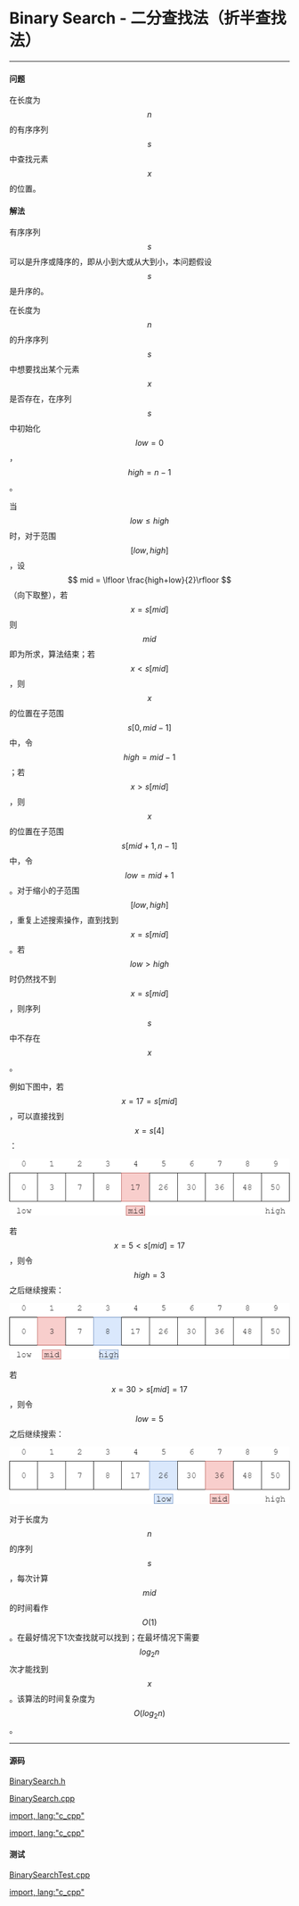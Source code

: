 <script type="text/javascript" src="https://cdnjs.cloudflare.com/ajax/libs/mathjax/2.7.1/MathJax.js?config=TeX-AMS-MML_HTMLorMML"></script>

# Binary Search - 二分查找法（折半查找法）

--------

#### 问题

在长度为$$ n $$的有序序列$$ s $$中查找元素$$ x $$的位置。

#### 解法

有序序列$$ s $$可以是升序或降序的，即从小到大或从大到小，本问题假设$$ s $$是升序的。

在长度为$$ n $$的升序序列$$ s $$中想要找出某个元素$$ x $$是否存在，在序列$$ s $$中初始化$$ low = 0 $$，$$ high = n-1 $$。

当$$ low \le high $$时，对于范围$$ [low,high] $$，设$$ mid = \lfloor \frac{high+low}{2}\rfloor $$（向下取整），若$$ x = s[mid] $$则$$ mid $$即为所求，算法结束；若$$ x \lt s[mid] $$，则$$ x $$的位置在子范围$$ s[0,mid-1] $$中，令$$ high = mid-1 $$；若$$ x \gt s[mid] $$，则$$ x $$的位置在子范围$$ s[mid+1,n-1] $$中，令$$ low = mid+1 $$。对于缩小的子范围$$ [low,high] $$，重复上述搜索操作，直到找到$$ x = s[mid] $$。若$$ low \gt high $$时仍然找不到$$ x = s[mid] $$，则序列$$ s $$中不存在$$ x $$。

例如下图中，若$$ x = 17 = s[mid] $$，可以直接找到$$ x = s[4] $$：

![BinarySearch1.png](../res/BinarySearch1.png)

若$$ x = 5 \lt s[mid] = 17 $$，则令$$ high = 3 $$之后继续搜索：

![BinarySearch2.png](../res/BinarySearch2.png)

若$$ x = 30 \gt s[mid] = 17 $$，则令$$ low = 5 $$之后继续搜索：

![BinarySearch3.png](../res/BinarySearch3.png)

对于长度为$$ n $$的序列$$ s $$，每次计算$$ mid $$的时间看作$$ O(1) $$。在最好情况下1次查找就可以找到；在最坏情况下需要$$ log_{2}n $$次才能找到$$ x $$。该算法的时间复杂度为$$ O(log_{2}n) $$。

--------

#### 源码

[BinarySearch.h](https://github.com/linrongbin16/Way-to-Algorithm/blob/master/src/Search/BinarySearch.h)

[BinarySearch.cpp](https://github.com/linrongbin16/Way-to-Algorithm/blob/master/src/Search/BinarySearch.cpp)

[import, lang:"c_cpp"](../../../src/Search/BinarySearch.h)

[import, lang:"c_cpp"](../../../src/Search/BinarySearch.cpp)

#### 测试

[BinarySearchTest.cpp](https://github.com/linrongbin16/Way-to-Algorithm/blob/master/src/Search/BinarySearchTest.cpp)

[import, lang:"c_cpp"](../../../src/Search/BinarySearchTest.cpp)


